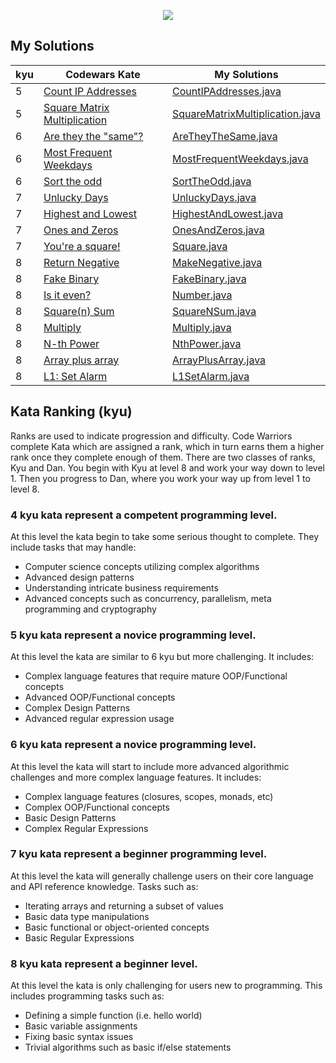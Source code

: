 <p align="center"><a href="https://www.codewars.com/users/zurbaevi"><img src="https://camo.githubusercontent.com/1e840d7fa088dab67fd5431f4b42dca53ce61dcc/68747470733a2f2f7261772e6769746875622e636f6d2f726f68616e2d7061756c2f436f6465776172732d536f6c7574696f6e732f6d61737465722f636f6465776172732d6c6f676f2e6a7067" ></a></p>


## My Solutions
| kyu | Codewars Kate | My Solutions |
| --- | --- | --- |
| 5 | [Count IP Addresses](https://www.codewars.com/kata/526989a41034285187000de4) | [CountIPAddresses.java](https://github.com/zurbaevi/codewars/blob/main/src/main/java/com/codewars/kyu5/CountIPAddresses.java) |
| 5 | [Square Matrix Multiplication](https://www.codewars.com/kata/5263a84ffcadb968b6000513) | [SquareMatrixMultiplication.java](https://github.com/zurbaevi/codewars/blob/main/src/main/java/com/codewars/kyu5/SquareMatrixMultiplication.java) |
| 6 | [Are they the "same"?](https://www.codewars.com/kata/550498447451fbbd7600041c) | [AreTheyTheSame.java](https://github.com/zurbaevi/codewars/blob/main/src/main/java/com/codewars/kyu6/AreTheyTheSame.java) |
| 6 | [Most Frequent Weekdays](https://www.codewars.com/kata/56eb16655250549e4b0013f4) | [MostFrequentWeekdays.java](https://github.com/zurbaevi/codewars/blob/main/src/main/java/com/codewars/kyu6/MostFrequentWeekdays.java) |
| 6 | [Sort the odd](https://www.codewars.com/kata/578aa45ee9fd15ff4600090d) | [SortTheOdd.java](https://github.com/zurbaevi/codewars/blob/main/src/main/java/com/codewars/kyu6/SortTheOdd.java) |
| 7 | [Unlucky Days](https://www.codewars.com/kata/56eb0be52caf798c630013c0) | [UnluckyDays.java](https://github.com/zurbaevi/codewars/blob/main/src/main/java/com/codewars/kyu7/UnluckyDays.java) |
| 7 | [Highest and Lowest](https://www.codewars.com/kata/554b4ac871d6813a03000035) | [HighestAndLowest.java](https://github.com/zurbaevi/codewars/blob/main/src/main/java/com/codewars/kyu7/HighestAndLowest.java) |
| 7 | [Ones and Zeros](https://www.codewars.com/kata/578553c3a1b8d5c40300037c) | [OnesAndZeros.java](https://github.com/zurbaevi/codewars-java/blob/main/src/main/java/com/codewars/kyu7/OnesAndZeros.java) |
| 7 | [You're a square!](https://www.codewars.com/kata/54c27a33fb7da0db0100040e) | [Square.java](https://github.com/zurbaevi/codewars/blob/main/src/main/java/com/codewars/kyu7/Square.java) |
| 8 | [Return Negative](https://www.codewars.com/kata/55685cd7ad70877c23000102) | [MakeNegative.java](https://github.com/zurbaevi/codewars/blob/main/src/main/java/com/codewars/kyu8/MakeNegative.java) |
| 8 | [Fake Binary](https://www.codewars.com/kata/57eae65a4321032ce000002d) | [FakeBinary.java](https://github.com/zurbaevi/codewars/blob/main/src/main/java/com/codewars/kyu8/FakeBinary.java) |
| 8 | [Is it even?](https://www.codewars.com/kata/555a67db74814aa4ee0001b5) | [Number.java](https://github.com/zurbaevi/codewars/blob/main/src/main/java/com/codewars/kyu8/Number.java) |
| 8 | [Square(n) Sum](https://www.codewars.com/kata/515e271a311df0350d00000f) | [SquareNSum.java](https://github.com/zurbaevi/codewars/blob/main/src/main/java/com/codewars/kyu8/SquareNSum.java) |
| 8 | [Multiply](https://www.codewars.com/kata/50654ddff44f800200000004) | [Multiply.java](https://github.com/zurbaevi/codewars/blob/main/src/main/java/com/codewars/kyu8/Multiply.java) |
| 8 | [N-th Power](https://www.codewars.com/kata/57d814e4950d8489720008db) | [NthPower.java](https://github.com/zurbaevi/codewars-java/blob/main/src/main/java/com/codewars/kyu8/NthPower.java) |
| 8 | [Array plus array](https://www.codewars.com/kata/5a2be17aee1aaefe2a000151) | [ArrayPlusArray.java](https://github.com/zurbaevi/codewars-java/blob/main/src/main/java/com/codewars/kyu8/ArrayPlusArray.java) |
| 8 | [L1: Set Alarm](https://www.codewars.com/kata/568dcc3c7f12767a62000038) | [L1SetAlarm.java](https://github.com/zurbaevi/codewars-java/blob/main/src/main/java/com/codewars/kyu8/L1SetAlarm.java) |

## Kata Ranking (kyu)

Ranks are used to indicate progression and difficulty. Code Warriors complete Kata which are assigned a rank, which in turn earns them a higher rank once they complete enough of them. There are two classes of ranks, Kyu and Dan. You begin with Kyu at level 8 and work your way down to level 1. Then you progress to Dan, where you work your way up from level 1 to level 8.

<!--
### **1 kyu** kata represent a proficient programming level.

At this level kata are similar to 2 kyu but more challenging. They may include concepts such as:
* Advanced AI/machine learning algorithms
* Complex interpreters and compilers
* Complex Mini-programs with multiple feature requirements (such as a complete markdown parser)
-->
<!--
### **2 kyu** kata represent a proficient programming level.

At this level kata require a mature understanding of complex programming concepts - concepts such as:
* Complex AI/machine learning algorithms
* Reverse engineering techniques
* Basic interpreters and compilers
* Basic mini-programs with multiple feature requirements (such as a basic markdown parser)
-->
<!--
### **3 kyu** kata represent a competent programming level.

At this level the kata are similar to 4 kyu but are more challenging. They include tasks that may handle:
* Computer science concepts utilizing advanced algorithms
* Ability to implement advanced requirements in a scalable fashion
* Basic AI/machine learning algorithms
* Detailed usage of advanced concepts such as concurrency, parallelism and cryptography
-->
### **4 kyu** kata represent a competent programming level.

At this level the kata begin to take some serious thought to complete. They include tasks that may handle:
* Computer science concepts utilizing complex algorithms
* Advanced design patterns
* Understanding intricate business requirements
* Advanced concepts such as concurrency, parallelism, meta programming and cryptography

### **5 kyu** kata represent a novice programming level.

At this level the kata are similar to 6 kyu but more challenging. It includes:
* Complex language features that require mature OOP/Functional concepts
* Advanced OOP/Functional concepts
* Complex Design Patterns
* Advanced regular expression usage

### **6 kyu** kata represent a novice programming level.

At this level the kata will start to include more advanced algorithmic challenges and more complex language features. It includes:
* Complex language features (closures, scopes, monads, etc)
* Complex OOP/Functional concepts
* Basic Design Patterns
* Complex Regular Expressions

### **7 kyu** kata represent a beginner programming level.

At this level the kata will generally challenge users on their core language and API reference knowledge. Tasks such as:
* Iterating arrays and returning a subset of values
* Basic data type manipulations
* Basic functional or object-oriented concepts
* Basic Regular Expressions

### **8 kyu** kata represent a beginner level.

At this level the kata is only challenging for users new to programming. This includes programming tasks such as:
* Defining a simple function (i.e. hello world)
* Basic variable assignments
* Fixing basic syntax issues
* Trivial algorithms such as basic if/else statements
